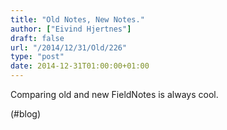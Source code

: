 ```yaml
---
title: "Old Notes, New Notes."
author: ["Eivind Hjertnes"]
draft: false
url: "/2014/12/31/Old/226"
type: "post"
date: 2014-12-31T01:00:00+01:00
---
```


Comparing old and new FieldNotes is always cool.

(#blog)
